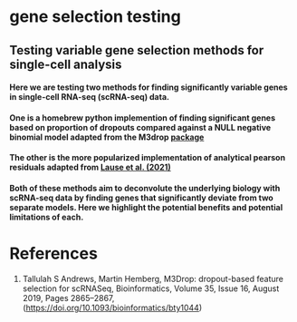 # gene selection testing

## Testing variable gene selection methods for single-cell analysis

#### Here we are testing two methods for finding significantly variable genes in single-cell RNA-seq (scRNA-seq) data. 

#### One is a homebrew python implemention of finding significant genes based on proportion of dropouts compared against a NULL negative binomial model adapted from the M3drop [package](https://www.bioconductor.org/packages/release/bioc/html/M3Drop.html)

#### The other is the more popularized implementation of analytical pearson residuals adapted from [Lause et al. (2021)](https://genomebiology.biomedcentral.com/articles/10.1186/s13059-021-02451-7#availability-of-data-and-materials)


#### Both of these methods aim to deconvolute the underlying biology with scRNA-seq data by finding genes that significantly deviate from two separate models. Here we highlight the potential benefits and potential limitations of each.


# References

1. Tallulah S Andrews, Martin Hemberg, M3Drop: dropout-based feature selection for scRNASeq, Bioinformatics, Volume 35, Issue 16, August 2019, Pages 2865–2867, (https://doi.org/10.1093/bioinformatics/bty1044)